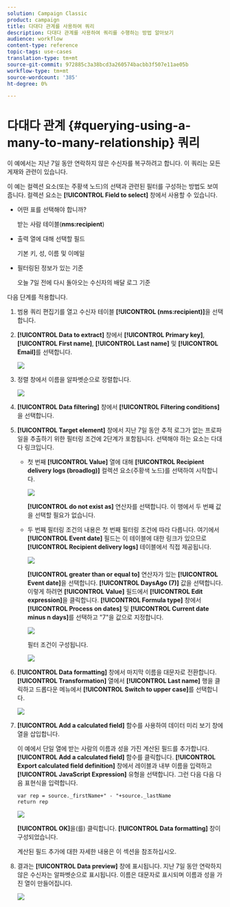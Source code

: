 ```yaml
---
solution: Campaign Classic
product: campaign
title: 다대다 관계를 사용하여 쿼리
description: 다대다 관계를 사용하여 쿼리를 수행하는 방법 알아보기
audience: workflow
content-type: reference
topic-tags: use-cases
translation-type: tm+mt
source-git-commit: 972885c3a38bcd3a260574bacbb3f507e11ae05b
workflow-type: tm+mt
source-wordcount: '385'
ht-degree: 0%

---
```



# 다대다 관계 {#querying-using-a-many-to-many-relationship} 쿼리

이 예에서는 지난 7일 동안 연락하지 않은 수신자를 복구하려고 합니다. 이 쿼리는 모든 게재와 관련이 있습니다.

이 예는 컬렉션 요소(또는 주황색 노드)의 선택과 관련된 필터를 구성하는 방법도 보여줍니다. 컬렉션 요소는 **[!UICONTROL Field to select]** 창에서 사용할 수 있습니다.

* 어떤 표를 선택해야 합니까?

   받는 사람 테이블(**nms:recipient**)

* 출력 열에 대해 선택할 필드

   기본 키, 성, 이름 및 이메일

* 필터링된 정보가 있는 기준

   오늘 7일 전에 다시 돌아오는 수신자의 배달 로그 기준

다음 단계를 적용합니다.

1. 범용 쿼리 편집기를 열고 수신자 테이블 **[!UICONTROL (nms:recipient)]**&#x200B;을 선택합니다.
1. **[!UICONTROL Data to extract]** 창에서 **[!UICONTROL Primary key]**, **[!UICONTROL First name]**, **[!UICONTROL Last name]** 및 **[!UICONTROL Email]**&#x200B;를 선택합니다.

   ![](assets/query_editor_nveau_33.png)

1. 정렬 창에서 이름을 알파벳순으로 정렬합니다.

   ![](assets/query_editor_nveau_34.png)

1. **[!UICONTROL Data filtering]** 창에서 **[!UICONTROL Filtering conditions]**&#x200B;을 선택합니다.
1. **[!UICONTROL Target element]** 창에서 지난 7일 동안 추적 로그가 없는 프로파일을 추출하기 위한 필터링 조건에 2단계가 포함됩니다. 선택해야 하는 요소는 다대다 링크입니다.

   * 첫 번째 **[!UICONTROL Value]** 열에 대해 **[!UICONTROL Recipient delivery logs (broadlog)]** 컬렉션 요소(주황색 노드)를 선택하여 시작합니다.

      ![](assets/query_editor_nveau_67.png)

      **[!UICONTROL do not exist as]** 연산자를 선택합니다. 이 행에서 두 번째 값을 선택할 필요가 없습니다.

   * 두 번째 필터링 조건의 내용은 첫 번째 필터링 조건에 따라 다릅니다. 여기에서 **[!UICONTROL Event date]** 필드는 이 테이블에 대한 링크가 있으므로 **[!UICONTROL Recipient delivery logs]** 테이블에서 직접 제공됩니다.

      ![](assets/query_editor_nveau_36.png)

      **[!UICONTROL greater than or equal to]** 연산자가 있는 **[!UICONTROL Event date]**&#x200B;을 선택합니다. **[!UICONTROL DaysAgo (7)]** 값을 선택합니다. 이렇게 하려면 **[!UICONTROL Value]** 필드에서 **[!UICONTROL Edit expression]**&#x200B;을 클릭합니다. **[!UICONTROL Formula type]** 창에서 **[!UICONTROL Process on dates]** 및 **[!UICONTROL Current date minus n days]**&#x200B;를 선택하고 &quot;7&quot;을 값으로 지정합니다.

      ![](assets/query_editor_nveau_37.png)

      필터 조건이 구성됩니다.

      ![](assets/query_editor_nveau_38.png)

1. **[!UICONTROL Data formatting]** 창에서 마지막 이름을 대문자로 전환합니다. **[!UICONTROL Transformation]** 열에서 **[!UICONTROL Last name]** 행을 클릭하고 드롭다운 메뉴에서 **[!UICONTROL Switch to upper case]**&#x200B;를 선택합니다.

   ![](assets/query_editor_nveau_39.png)

1. **[!UICONTROL Add a calculated field]** 함수를 사용하여 데이터 미리 보기 창에 열을 삽입합니다.

   이 예에서 단일 열에 받는 사람의 이름과 성을 가진 계산된 필드를 추가합니다. **[!UICONTROL Add a calculated field]** 함수를 클릭합니다. **[!UICONTROL Export calculated field definition]** 창에서 레이블과 내부 이름을 입력하고 **[!UICONTROL JavaScript Expression]** 유형을 선택합니다. 그런 다음 다음 다음 표현식을 입력합니다.

   ```
   var rep = source._firstName+" - "+source._lastName
   return rep
   ```

   ![](assets/query_editor_nveau_40.png)

   **[!UICONTROL OK]**&#x200B;을(를) 클릭합니다. **[!UICONTROL Data formatting]** 창이 구성되었습니다.

   계산된 필드 추가에 대한 자세한 내용은 이 섹션을 참조하십시오.

1. 결과는 **[!UICONTROL Data preview]** 창에 표시됩니다. 지난 7일 동안 연락하지 않은 수신자는 알파벳순으로 표시됩니다. 이름은 대문자로 표시되며 이름과 성을 가진 열이 만들어집니다.

   ![](assets/query_editor_nveau_41.png)
